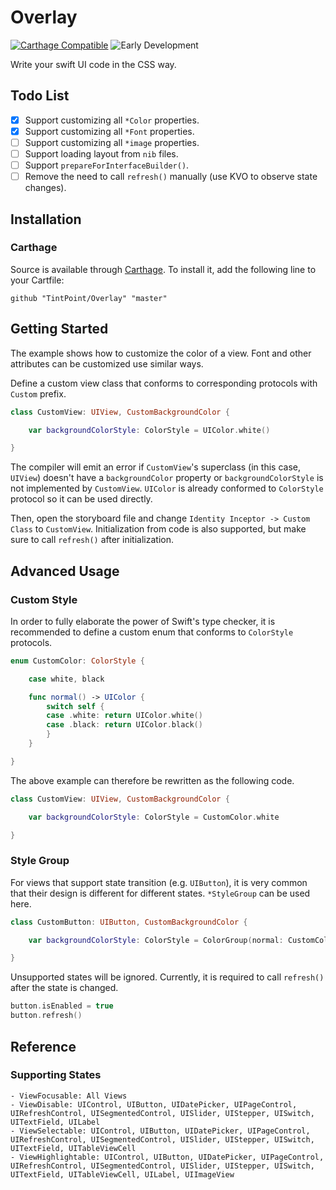 # Overlay

[![Carthage Compatible](https://img.shields.io/badge/carthage-compatible-4BC51D.svg?style=flat)](https://github.com/Carthage/Carthage)
![Early Development](https://img.shields.io/badge/status-early%20development-red.svg?style=flat)

Write your swift UI code in the CSS way.

## Todo List

- [x] Support customizing all `*Color` properties.
- [x] Support customizing all `*Font` properties.
- [ ] Support customizing all `*image` properties.
- [ ] Support loading layout from `nib` files.
- [ ] Support `prepareForInterfaceBuilder()`.
- [ ] Remove the need to call `refresh()` manually (use KVO to observe state changes).

## Installation

### Carthage

Source is available through [Carthage](https://github.com/Carthage/Carthage). To install it, add the following line to your Cartfile:

```ogdl
github "TintPoint/Overlay" "master"
```

## Getting Started

The example shows how to customize the color of a view. Font and other attributes can be customized use similar ways.

Define a custom view class that conforms to corresponding protocols with `Custom` prefix.

```swift
class CustomView: UIView, CustomBackgroundColor {

    var backgroundColorStyle: ColorStyle = UIColor.white()

}
```

The compiler will emit an error if `CustomView`'s superclass (in this case, `UIView`) doesn't have a `backgroundColor` property or `backgroundColorStyle` is not implemented by `CustomView`. `UIColor` is already conformed to `ColorStyle` protocol so it can be used directly. 

Then, open the storyboard file and change `Identity Inceptor -> Custom Class` to `CustomView`. Initialization from code is also supported, but make sure to call `refresh()` after initialization. 

## Advanced Usage

### Custom Style

In order to fully elaborate the power of Swift's type checker, it is recommended to define a custom enum that conforms to `ColorStyle` protocols. 

```swift
enum CustomColor: ColorStyle {

    case white, black

    func normal() -> UIColor {
        switch self {
        case .white: return UIColor.white()
        case .black: return UIColor.black()
        }
    }

}
```

The above example can therefore be rewritten as the following code.

```swift
class CustomView: UIView, CustomBackgroundColor {

    var backgroundColorStyle: ColorStyle = CustomColor.white

}
```

### Style Group

For views that support state transition (e.g. `UIButton`), it is very common that their design is different for different states. `*StyleGroup` can be used here.

```swift
class CustomButton: UIButton, CustomBackgroundColor {

    var backgroundColorStyle: ColorStyle = ColorGroup(normal: CustomColor.white, disabled: CustomColor.black)

}
```

Unsupported states will be ignored. Currently, it is required to call `refresh()` after the state is changed.

```swift
button.isEnabled = true
button.refresh()
```

## Reference

### Supporting States

```
- ViewFocusable: All Views
- ViewDisable: UIControl, UIButton, UIDatePicker, UIPageControl, UIRefreshControl, UISegmentedControl, UISlider, UIStepper, UISwitch, UITextField, UILabel
- ViewSelectable: UIControl, UIButton, UIDatePicker, UIPageControl, UIRefreshControl, UISegmentedControl, UISlider, UIStepper, UISwitch, UITextField, UITableViewCell
- ViewHighlightable: UIControl, UIButton, UIDatePicker, UIPageControl, UIRefreshControl, UISegmentedControl, UISlider, UIStepper, UISwitch, UITextField, UITableViewCell, UILabel, UIImageView
```
